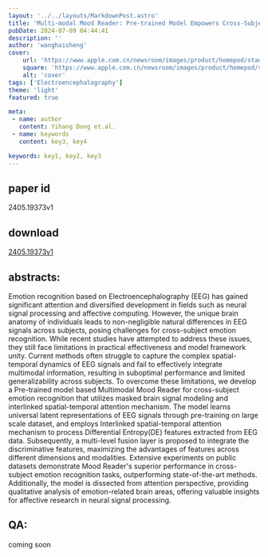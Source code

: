 ```yaml
---
layout: '../../layouts/MarkdownPost.astro'
title: 'Multi-modal Mood Reader: Pre-trained Model Empowers Cross-Subject Emotion Recognition'
pubDate: 2024-07-09 04:44:41
description: ''
author: 'wanghaisheng'
cover:
    url: 'https://www.apple.com.cn/newsroom/images/product/homepod/standard/Apple-HomePod-hero-230118_big.jpg.large_2x.jpg'
    square: 'https://www.apple.com.cn/newsroom/images/product/homepod/standard/Apple-HomePod-hero-230118_big.jpg.large_2x.jpg'
    alt: 'cover'
tags: ['Electroencephalography'] 
theme: 'light'
featured: true

meta:
 - name: author
   content: Yihang Dong et.al.
 - name: keywords
   content: key3, key4

keywords: key1, key2, key3
---
```


## paper id
2405.19373v1
## download
[2405.19373v1](http://arxiv.org/abs/2405.19373v1)
## abstracts:
Emotion recognition based on Electroencephalography (EEG) has gained significant attention and diversified development in fields such as neural signal processing and affective computing. However, the unique brain anatomy of individuals leads to non-negligible natural differences in EEG signals across subjects, posing challenges for cross-subject emotion recognition. While recent studies have attempted to address these issues, they still face limitations in practical effectiveness and model framework unity. Current methods often struggle to capture the complex spatial-temporal dynamics of EEG signals and fail to effectively integrate multimodal information, resulting in suboptimal performance and limited generalizability across subjects. To overcome these limitations, we develop a Pre-trained model based Multimodal Mood Reader for cross-subject emotion recognition that utilizes masked brain signal modeling and interlinked spatial-temporal attention mechanism. The model learns universal latent representations of EEG signals through pre-training on large scale dataset, and employs Interlinked spatial-temporal attention mechanism to process Differential Entropy(DE) features extracted from EEG data. Subsequently, a multi-level fusion layer is proposed to integrate the discriminative features, maximizing the advantages of features across different dimensions and modalities. Extensive experiments on public datasets demonstrate Mood Reader's superior performance in cross-subject emotion recognition tasks, outperforming state-of-the-art methods. Additionally, the model is dissected from attention perspective, providing qualitative analysis of emotion-related brain areas, offering valuable insights for affective research in neural signal processing.
## QA:
coming soon
